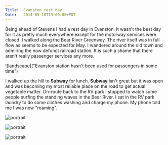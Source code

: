 ```yaml
---
Title:	Evanston rest day
Date:	2014-05-18T19:00:00+PDT
---
```


Being ahead of Stevens I had a rest day in Evanston. It wasn't the best day for it as pretty much everywhere except for the motorway services were closed. I walked along the Bear River Greenway. The river itself was in full flow as seems to be expected for May. I wandered around the old town and admiring the now defunct railroad station. It is such a shame that there aren't really passenger services any more.

![landscape]("Evanston station hasn't been used for passengers in some time")

I walked up the hill to __Subway__ for lunch. __Subway__ isn't great but it was open and was becoming my most reliable place on the road to get actual vegetable matter. On-route back to the RV park I stopped to watch some people surfing the standing waves in the Bear River. I sat in the RV park laundry to do some clothes washing and charge my phone. My phone told me I was now "roaming".

![portrait]("https://farm3.staticflickr.com/2923/14282888596_27c0b0fe00_c.jpg "River surfing")

![portrait](https://farm4.staticflickr.com/3799/14282879516_bd6b2b39b5_c.jpg "River surfing")

![portrait](https://farm3.staticflickr.com/2912/14305452654_1536ec5135_c.jpg "Bear carving at the Bear River RV park")